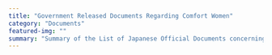```yaml
---
title: "Government Released Documents Regarding Comfort Women"
category: "Documents"
featured-img: ""
summary: "Summary of the List of Japanese Official Documents concerning the Issue of Comfort Women. Source Site: https://wam-peace.org"
---
```

